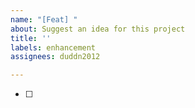 ```yaml
---
name: "[Feat] "
about: Suggest an idea for this project
title: ''
labels: enhancement
assignees: duddn2012

---
```


- [ ]
